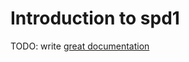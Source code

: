 # Introduction to spd1

TODO: write [great documentation](http://jacobian.org/writing/great-documentation/what-to-write/)
